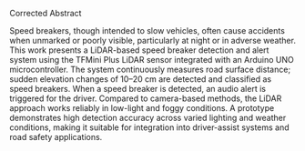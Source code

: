 Corrected Abstract

Speed breakers, though intended to slow vehicles, often cause accidents when unmarked or poorly visible, particularly at night or in adverse weather. This work presents a LiDAR-based speed breaker detection and alert system using the TFMini Plus LiDAR sensor integrated with an Arduino UNO microcontroller. The system continuously measures road surface distance; sudden elevation changes of 10–20 cm are detected and classified as speed breakers. When a speed breaker is detected, an audio alert is triggered for the driver. Compared to camera-based methods, the LiDAR approach works reliably in low-light and foggy conditions. A prototype demonstrates high detection accuracy across varied lighting and weather conditions, making it suitable for integration into driver-assist systems and road safety applications.